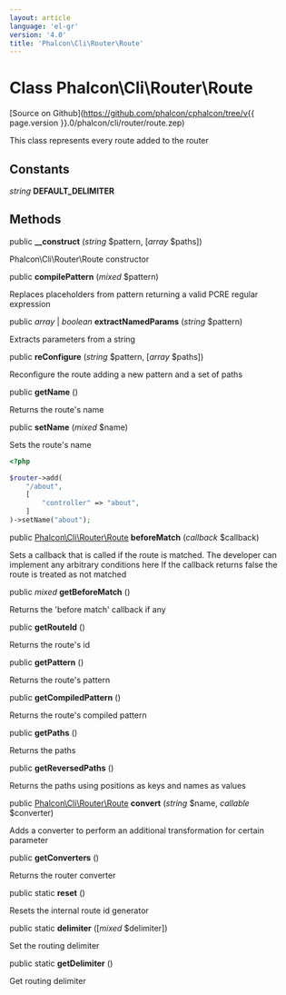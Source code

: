 ```yaml
---
layout: article
language: 'el-gr'
version: '4.0'
title: 'Phalcon\Cli\Router\Route'
---
```

# Class **Phalcon\Cli\Router\Route**

[Source on Github](https://github.com/phalcon/cphalcon/tree/v{{ page.version }}.0/phalcon/cli/router/route.zep)

This class represents every route added to the router

## Constants

*string* **DEFAULT_DELIMITER**

## Methods

public **__construct** (*string* $pattern, [*array* $paths])

Phalcon\Cli\Router\Route constructor

public **compilePattern** (*mixed* $pattern)

Replaces placeholders from pattern returning a valid PCRE regular expression

public *array* | *boolean* **extractNamedParams** (*string* $pattern)

Extracts parameters from a string

public **reConfigure** (*string* $pattern, [*array* $paths])

Reconfigure the route adding a new pattern and a set of paths

public **getName** ()

Returns the route's name

public **setName** (*mixed* $name)

Sets the route's name

```php
<?php

$router->add(
    "/about",
    [
        "controller" => "about",
    ]
)->setName("about");

```

public [Phalcon\Cli\Router\Route](Phalcon_Cli_Router_Route) **beforeMatch** (*callback* $callback)

Sets a callback that is called if the route is matched. The developer can implement any arbitrary conditions here If the callback returns false the route is treated as not matched

public *mixed* **getBeforeMatch** ()

Returns the 'before match' callback if any

public **getRouteId** ()

Returns the route's id

public **getPattern** ()

Returns the route's pattern

public **getCompiledPattern** ()

Returns the route's compiled pattern

public **getPaths** ()

Returns the paths

public **getReversedPaths** ()

Returns the paths using positions as keys and names as values

public [Phalcon\Cli\Router\Route](Phalcon_Cli_Router_Route) **convert** (*string* $name, *callable* $converter)

Adds a converter to perform an additional transformation for certain parameter

public **getConverters** ()

Returns the router converter

public static **reset** ()

Resets the internal route id generator

public static **delimiter** ([*mixed* $delimiter])

Set the routing delimiter

public static **getDelimiter** ()

Get routing delimiter